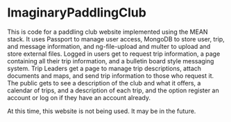 # ImaginaryPaddlingClub

This is code for a paddling club website implemented using the MEAN stack.  It uses Passport to manage user access, MongoDB to store user, trip, and message information, and ng-file-upload and multer to upload and store external files. Logged in users get to request trip information, a page containing all their trip information, and a bulletin board style messaging system. Trip Leaders get a page to manage trip descriptions, attach documents and maps, and send trip information to those who request it. The public gets to see a description of the club and what it offers, a calendar of trips, and a description of each trip, and the option register an account or log on if they have an account already.

At this time, this website is not being used.  It may be in the future.

